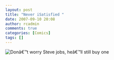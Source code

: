 ```yaml
---
layout: post
title: "Never iSatisfied "
date: 2007-09-10 20:08
author: rcadmin
comments: true
categories: [Comics]
tags: []
---
```

<img src='http://dl.bitsmack.com/uploads/2007/09/20070910.jpg' title='Donâ€™t worry Steve jobs, heâ€™ll still buy one' />
